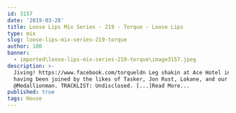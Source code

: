 ```yaml
---
id: 3157
date: '2019-03-28'
title: Loose Lips Mix Series - 219 - Torque - Loose Lips
type: mix
slug: loose-lips-mix-series-219-torque
author: 100
banner:
  - imported\loose-lips-mix-series-219-torque\image3157.jpeg
description: >-
  Jiving! https://www.facebook.com/torqueldn Leg shakin at Ace Hotel in Miranda,
  having been joined by the likes of Tasker, Jon Rust, Lokane, and our very own
  @Medallionman. TRACKLIST: Undisclosed. [...]Read More...
published: true
tags: House
---
```

